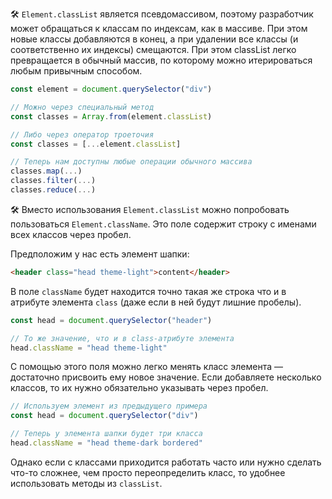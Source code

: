 🛠 `Element.classList` является псевдомассивом, поэтому разработчик может обращаться к классам по индексам, как в массиве. При этом новые классы добавляются в конец, а при удалении все классы (и соответственно их индексы) смещаются. При этом classList легко превращается в обычный массив, по которому можно итерироваться любым привычным способом.

```js
const element = document.querySelector("div")

// Можно через специальный метод
const classes = Array.from(element.classList)

// Либо через оператор троеточия
const classes = [...element.classList]

// Теперь нам доступны любые операции обычного массива
classes.map(...)
classes.filter(...)
classes.reduce(...)
```

🛠 Вместо использования `Element.classList` можно попробовать пользоваться `Element.className`. Это поле содержит строку с именами всех классов через пробел.

Предположим у нас есть элемент шапки:

```html
<header class="head theme-light">content</header>
```

В поле `className` будет находится точно такая же строка что и в атрибуте элемента `class` (даже если в ней будут лишние пробелы).

```js
const head = document.querySelector("header")

// То же значение, что и в class-атрибуте элемента
head.className = "head theme-light"
```

С помощью этого поля можно легко менять класс элемента — достаточно присвоить ему новое значение. Если добавляете несколько классов, то их нужно обязательно указывать через пробел.

```js
// Используем элемент из предыдущего примера
const head = document.querySelector("div")

// Теперь у элемента шапки будет три класса
head.className = "head theme-dark bordered"
```

Однако если с классами приходится работать часто или нужно сделать что-то сложнее, чем просто переопределить класс, то удобнее использовать методы из `classList`.
